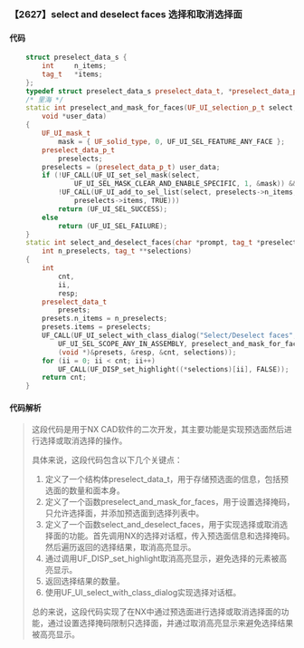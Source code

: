 ### 【2627】select and deselect faces 选择和取消选择面

#### 代码

```cpp
    struct preselect_data_s {  
        int     n_items;  
        tag_t   *items;  
    };  
    typedef struct preselect_data_s preselect_data_t, *preselect_data_p_t;  
    /* 里海 */  
    static int preselect_and_mask_for_faces(UF_UI_selection_p_t select,  
        void *user_data)  
    {  
        UF_UI_mask_t  
            mask = { UF_solid_type, 0, UF_UI_SEL_FEATURE_ANY_FACE };  
        preselect_data_p_t  
            preselects;  
        preselects = (preselect_data_p_t) user_data;  
        if (!UF_CALL(UF_UI_set_sel_mask(select,  
                UF_UI_SEL_MASK_CLEAR_AND_ENABLE_SPECIFIC, 1, &mask)) &&  
            !UF_CALL(UF_UI_add_to_sel_list(select, preselects->n_items,  
                preselects->items, TRUE)))  
            return (UF_UI_SEL_SUCCESS);  
        else  
            return (UF_UI_SEL_FAILURE);  
    }  
    static int select_and_deselect_faces(char *prompt, tag_t *preselects,  
        int n_preselects, tag_t **selections)  
    {  
        int  
            cnt,  
            ii,  
            resp;  
        preselect_data_t  
            presets;  
        presets.n_items = n_preselects;  
        presets.items = preselects;  
        UF_CALL(UF_UI_select_with_class_dialog("Select/Deselect faces", prompt,  
            UF_UI_SEL_SCOPE_ANY_IN_ASSEMBLY, preselect_and_mask_for_faces,  
            (void *)&presets, &resp, &cnt, selections));  
        for (ii = 0; ii < cnt; ii++)  
            UF_CALL(UF_DISP_set_highlight((*selections)[ii], FALSE));  
        return cnt;  
    }

```

#### 代码解析

> 这段代码是用于NX CAD软件的二次开发，其主要功能是实现预选面然后进行选择或取消选择的操作。
>
> 具体来说，这段代码包含以下几个关键点：
>
> 1. 定义了一个结构体preselect_data_t，用于存储预选面的信息，包括预选面的数量和面本身。
> 2. 定义了一个函数preselect_and_mask_for_faces，用于设置选择掩码，只允许选择面，并添加预选面到选择列表中。
> 3. 定义了一个函数select_and_deselect_faces，用于实现选择或取消选择面的功能。首先调用NX的选择对话框，传入预选面信息和选择掩码。然后遍历返回的选择结果，取消高亮显示。
> 4. 通过调用UF_DISP_set_highlight取消高亮显示，避免选择的元素被高亮显示。
> 5. 返回选择结果的数量。
> 6. 使用UF_UI_select_with_class_dialog实现选择对话框。
>
> 总的来说，这段代码实现了在NX中通过预选面进行选择或取消选择面的功能，通过设置选择掩码限制只选择面，并通过取消高亮显示来避免选择结果被高亮显示。
>
